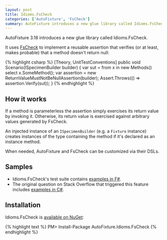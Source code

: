 ```yaml
---
layout: post
title: Idioms.FsCheck
categories: ['AutoFixture', 'FsCheck']
summary: AutoFixture introduces a new glue library called Idioms.FsCheck. It uses FsCheck to implement a reusable assertion that verifies (or at least, makes probable) that null is never returned.
---
```


AutoFixture 3.18 introduces a new glue library called Idioms.FsCheck.

It uses [FsCheck](https://github.com/fsharp/FsCheck) to implement a reusable assertion that verifies (or at least, makes probable) that a method doesn't return null:

{% highlight csharp %}
[Theory, UnitTestConventions]
public void Scenario(ISpecimenBuilder builder)
{
    var sut = from x in new Methods<SomeClass>() 
              select x.SomeMethod();
    var assertion = new ReturnValueMustNotBeNullAssertion(builder);
    Assert.Throws<ReturnValueMustNotBeNullException>(() => 
        assertion.Verify(sut));
}
{% endhighlight %}

## How it works

If a method is parameterless the assertion simply exercises its return value by invoking it. Otherwise, its return value is exercised against arbitrary values generated by FsCheck.

An injected instance of an `ISpecimenBuilder` (e.g. a `Fixture` instance) creates instances of the type containing the method if it's declared as an instance method.

<p class="message">When needed, AutoFixture and FsCheck can be customized via their DSLs.</p>

## Samples

* Idioms.FsCheck's test suite contains [examples in F#](https://github.com/AutoFixture/AutoFixture/blob/master/Src/Idioms.FsCheckUnitTest/ReturnValueMustNotBeNullAssertionTest.fs).
* The original question on Stack Overflow that triggered this feature includes [examples in C#](http://stackoverflow.com/a/22614410/467754).


## Installation

Idioms.FsCheck is [available on NuGet](http://www.nuget.org/packages/AutoFixture.Idioms.FsCheck/):

{% highlight text %}
PM> Install-Package AutoFixture.Idioms.FsCheck
{% endhighlight %}
